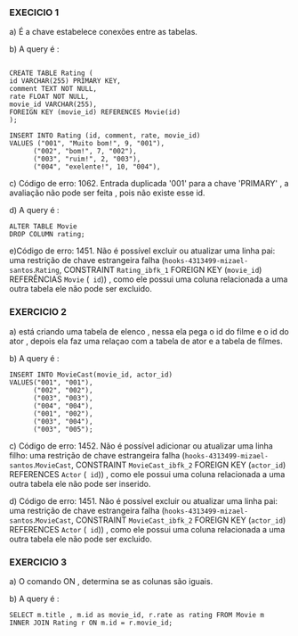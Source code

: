 ### EXECICIO 1
a) É a chave estabelece conexões entre as tabelas.

b) A query é :
 ```

CREATE TABLE Rating (
id VARCHAR(255) PRIMARY KEY,
comment TEXT NOT NULL,
rate FLOAT NOT NULL,
movie_id VARCHAR(255),
FOREIGN KEY (movie_id) REFERENCES Movie(id)
);

INSERT INTO Rating (id, comment, rate, movie_id) 
VALUES ("001", "Muito bom!", 9, "001"),
	   ("002", "bom!", 7, "002"),
       ("003", "ruim!", 2, "003"),
       ("004", "exelente!", 10, "004"),

```

c) Código de erro: 1062. Entrada duplicada '001' para a chave 'PRIMARY' , a avaliação não pode ser feita , pois não existe esse id.

d) A query é :
```
ALTER TABLE Movie
DROP COLUMN rating;

```

e)Código de erro: 1451. Não é possível excluir ou atualizar uma linha pai: uma restrição de chave estrangeira falha (`hooks-4313499-mizael-santos`.`Rating`, CONSTRAINT `Rating_ibfk_1` FOREIGN KEY (`movie_id`) REFERÊNCIAS `Movie` (` id`)) , como ele possui uma coluna relacionada a uma outra tabela ele não pode ser excluido.


### EXERCICIO 2

a) está criando uma tabela de elenco , nessa ela pega o id do filme e o id do ator , depois ela faz uma relaçao com a tabela de ator e a tabela de filmes.

b)  A query é :
```
INSERT INTO MovieCast(movie_id, actor_id)
VALUES("001", "001"),
	  ("002", "002"),
      ("003", "003"),
      ("004", "004"),
      ("001", "002"),
      ("003", "004"),
      ("003", "005");

```

c) Código de erro: 1452. Não é possível adicionar ou atualizar uma linha filho: uma restrição de chave estrangeira falha (`hooks-4313499-mizael-santos`.`MovieCast`, CONSTRAINT `MovieCast_ibfk_2` FOREIGN KEY (`actor_id`) REFERENCES `Actor` (` id`)) , como ele possui uma coluna relacionada a uma outra tabela ele não pode ser inserido.

d) Código de erro: 1451. Não é possível excluir ou atualizar uma linha pai: uma restrição de chave estrangeira falha (`hooks-4313499-mizael-santos`.`MovieCast`, CONSTRAINT `MovieCast_ibfk_2` FOREIGN KEY (`actor_id`) REFERENCES `Actor` (` id`)) , como ele possui uma coluna relacionada a uma outra tabela ele não pode ser excluido.


### EXERCICIO 3

a) O comando ON , determina se as colunas são iguais.

b) A query é : 
```
SELECT m.title , m.id as movie_id, r.rate as rating FROM Movie m
INNER JOIN Rating r ON m.id = r.movie_id;

```